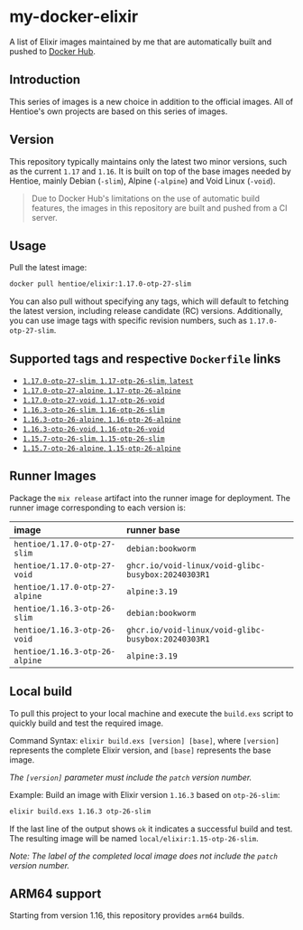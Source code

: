 # my-docker-elixir

A list of Elixir images maintained by me that are automatically built and pushed to [Docker Hub](https://hub.docker.com/repository/docker/hentioe/elixir).

## Introduction

This series of images is a new choice in addition to the official images. All of Hentioe's own projects are based on this series of images.

## Version

This repository typically maintains only the latest two minor versions, such as the current `1.17` and `1.16`. It is built on top of the base images needed by Hentioe, mainly Debian (`-slim`), Alpine (`-alpine`) and Void Linux (`-void`).

> Due to Docker Hub's limitations on the use of automatic build features, the images in this repository are built and pushed from a CI server.

## Usage

Pull the latest image:

```bash
docker pull hentioe/elixir:1.17.0-otp-27-slim
```

You can also pull without specifying any tags, which will default to fetching the latest version, including release candidate (RC) versions. Additionally, you can use image tags with specific revision numbers, such as `1.17.0-otp-27-slim`.

## Supported tags and respective `Dockerfile` links

- [`1.17.0-otp-27-slim`, `1.17-otp-26-slim`, `latest`](https://github.com/Hentioe/my-docker-elixir/blob/main/1.17/otp-27-slim/Dockerfile)
- [`1.17.0-otp-27-alpine`, `1.17-otp-26-alpine`](https://github.com/Hentioe/my-docker-elixir/blob/main/1.17/otp-27-alpine/Dockerfile)
- [`1.17.0-otp-27-void`, `1.17-otp-26-void`](https://github.com/Hentioe/my-docker-elixir/blob/main/1.17/otp-27-void/Dockerfile)
- [`1.16.3-otp-26-slim`, `1.16-otp-26-slim`](https://github.com/Hentioe/my-docker-elixir/blob/main/1.16/otp-26-slim/Dockerfile)
- [`1.16.3-otp-26-alpine`, `1.16-otp-26-alpine`](https://github.com/Hentioe/my-docker-elixir/blob/main/1.16/otp-26-alpine/Dockerfile)
- [`1.16.3-otp-26-void`, `1.16-otp-26-void`](https://github.com/Hentioe/my-docker-elixir/blob/main/1.16/otp-26-void/Dockerfile)
- [`1.15.7-otp-26-slim`, `1.15-otp-26-slim`](https://github.com/Hentioe/my-docker-elixir/blob/main/1.15/otp-26-slim/Dockerfile)
- [`1.15.7-otp-26-alpine`, `1.15-otp-26-alpine`](https://github.com/Hentioe/my-docker-elixir/blob/main/1.15/otp-26-alpine/Dockerfile)

## Runner Images

Package the `mix release` artifact into the runner image for deployment. The runner image corresponding to each version is:

| image                               | runner base                                        |
| :---------------------------------- | :------------------------------------------------- |
| `hentioe/1.17.0-otp-27-slim`   | `debian:bookworm`                                  |
| `hentioe/1.17.0-otp-27-void`   | `ghcr.io/void-linux/void-glibc-busybox:20240303R1` |
| `hentioe/1.17.0-otp-27-alpine` | `alpine:3.19`                                      |
| `hentioe/1.16.3-otp-26-slim`        | `debian:bookworm`                                  |
| `hentioe/1.16.3-otp-26-void`        | `ghcr.io/void-linux/void-glibc-busybox:20240303R1` |
| `hentioe/1.16.3-otp-26-alpine`      | `alpine:3.19`                                      |

## Local build

To pull this project to your local machine and execute the `build.exs` script to quickly build and test the required image.

Command Syntax: `elixir build.exs [version] [base]`, where `[version]` represents the complete Elixir version, and `[base]` represents the base image.

_The `[version]` parameter must include the `patch` version number._

Example: Build an image with Elixir version `1.16.3` based on `otp-26-slim`:

```bash
elixir build.exs 1.16.3 otp-26-slim
```

If the last line of the output shows `ok` it indicates a successful build and test. The resulting image will be named `local/elixir:1.15-otp-26-slim`.

_Note: The label of the completed local image does not include the `patch` version number._

## ARM64 support

Starting from version 1.16, this repository provides `arm64` builds.
